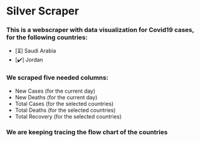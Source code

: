 # Silver Scraper
### This is a webscraper with data visualization for Covid19 cases, for the following countries:
- [⏳] Saudi Arabia
- [✔️] Jordan

### We scraped five needed columns:
- New Cases (for the current day)
- New Deaths (for the current day)
- Total Cases (for the selected countries)
- Total Deaths (for the selected countries)
- Total Recovery (for the selected countries)

### We are keeping tracing the flow chart of the countries